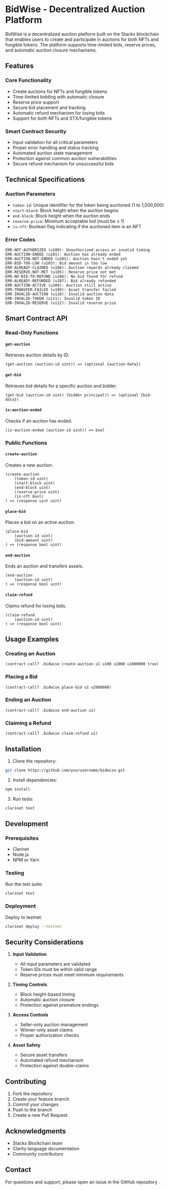 # BidWise - Decentralized Auction Platform

BidWise is a decentralized auction platform built on the Stacks blockchain that enables users to create and participate in auctions for both NFTs and fungible tokens. The platform supports time-limited bids, reserve prices, and automatic auction closure mechanisms.

## Features

### Core Functionality
- Create auctions for NFTs and fungible tokens
- Time-limited bidding with automatic closure
- Reserve price support
- Secure bid placement and tracking
- Automatic refund mechanism for losing bids
- Support for both NFTs and STX/fungible tokens

### Smart Contract Security
- Input validation for all critical parameters
- Proper error handling and status tracking
- Automated auction state management
- Protection against common auction vulnerabilities
- Secure refund mechanism for unsuccessful bids

## Technical Specifications

### Auction Parameters
- `token-id`: Unique identifier for the token being auctioned (1 to 1,000,000)
- `start-block`: Block height when the auction begins
- `end-block`: Block height when the auction ends
- `reserve-price`: Minimum acceptable bid (must be ≥ 1)
- `is-nft`: Boolean flag indicating if the auctioned item is an NFT

### Error Codes
```clarity
ERR-NOT-AUTHORIZED (u100): Unauthorized access or invalid timing
ERR-AUCTION-ENDED (u101): Auction has already ended
ERR-AUCTION-NOT-ENDED (u102): Auction hasn't ended yet
ERR-BID-TOO-LOW (u103): Bid amount is too low
ERR-ALREADY-CLAIMED (u104): Auction rewards already claimed
ERR-RESERVE-NOT-MET (u105): Reserve price not met
ERR-NO-BID-TO-REFUND (u106): No bid found for refund
ERR-ALREADY-REFUNDED (u107): Bid already refunded
ERR-AUCTION-ACTIVE (u108): Auction still active
ERR-TRANSFER-FAILED (u109): Asset transfer failed
ERR-INVALID-AUCTION (u110): Invalid auction data
ERR-INVALID-TOKEN (u111): Invalid token ID
ERR-INVALID-RESERVE (u112): Invalid reserve price
```

## Smart Contract API

### Read-Only Functions

#### `get-auction`
Retrieves auction details by ID.
```clarity
(get-auction (auction-id uint)) => (optional {auction-data})
```

#### `get-bid`
Retrieves bid details for a specific auction and bidder.
```clarity
(get-bid (auction-id uint) (bidder principal)) => (optional {bid-data})
```

#### `is-auction-ended`
Checks if an auction has ended.
```clarity
(is-auction-ended (auction-id uint)) => bool
```

### Public Functions

#### `create-auction`
Creates a new auction.
```clarity
(create-auction 
    (token-id uint)
    (start-block uint)
    (end-block uint)
    (reserve-price uint)
    (is-nft bool)
) => (response uint uint)
```

#### `place-bid`
Places a bid on an active auction.
```clarity
(place-bid 
    (auction-id uint)
    (bid-amount uint)
) => (response bool uint)
```

#### `end-auction`
Ends an auction and transfers assets.
```clarity
(end-auction 
    (auction-id uint)
) => (response bool uint)
```

#### `claim-refund`
Claims refund for losing bids.
```clarity
(claim-refund 
    (auction-id uint)
) => (response bool uint)
```

## Usage Examples

### Creating an Auction
```clarity
(contract-call? .bidwise create-auction u1 u100 u1000 u1000000 true)
```

### Placing a Bid
```clarity
(contract-call? .bidwise place-bid u1 u2000000)
```

### Ending an Auction
```clarity
(contract-call? .bidwise end-auction u1)
```

### Claiming a Refund
```clarity
(contract-call? .bidwise claim-refund u1)
```

## Installation

1. Clone the repository:
```bash
git clone https://github.com/yourusername/bidwise.git
```

2. Install dependencies:
```bash
npm install
```

3. Run tests:
```bash
clarinet test
```

## Development

### Prerequisites
- Clarinet
- Node.js
- NPM or Yarn

### Testing
Run the test suite:
```bash
clarinet test
```

### Deployment
Deploy to testnet:
```bash
clarinet deploy --testnet
```

## Security Considerations

1. **Input Validation**
   - All input parameters are validated
   - Token IDs must be within valid range
   - Reserve prices must meet minimum requirements

2. **Timing Controls**
   - Block height-based timing
   - Automatic auction closure
   - Protection against premature endings

3. **Access Controls**
   - Seller-only auction management
   - Winner-only asset claims
   - Proper authorization checks

4. **Asset Safety**
   - Secure asset transfers
   - Automated refund mechanism
   - Protection against double-claims

## Contributing

1. Fork the repository
2. Create your feature branch
3. Commit your changes
4. Push to the branch
5. Create a new Pull Request

## Acknowledgments

- Stacks Blockchain team
- Clarity language documentation
- Community contributors

## Contact

For questions and support, please open an issue in the GitHub repository .